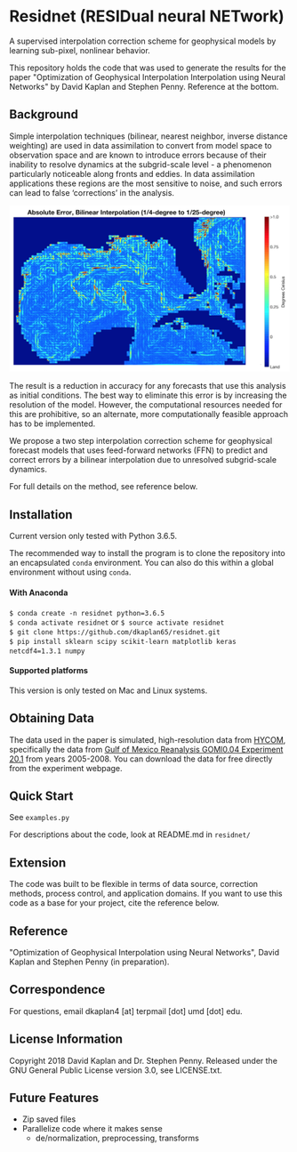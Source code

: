 # Residnet (RESIDual neural NETwork)

A supervised interpolation correction scheme for geophysical models by learning sub-pixel, nonlinear behavior.  

This repository holds the code that was used to generate the results for the paper "Optimization of Geophysical Interpolation Interpolation using Neural Networks" by David Kaplan and Stephen Penny. Reference at the bottom.

## Background

Simple interpolation techniques (bilinear, nearest neighbor, inverse distance weighting) are used in data assimilation to convert from model space to observation space and are known to introduce errors because of their inability to resolve dynamics at the subgrid-scale level - a phenomenon particularly noticeable along fronts and eddies. In data assimilation applications these regions are the most sensitive to noise, and such errors can lead to false ‘corrections’ in the analysis.  

![Residual Error](https://github.com/dkaplan65/residnet/blob/master/residual_error.png)

The result is a reduction in accuracy for any forecasts that use this analysis as initial conditions. The best way to eliminate this error is by increasing the resolution of the model. However, the computational resources needed for this are prohibitive, so an alternate, more computationally feasible approach has to be implemented.

We propose a two step interpolation correction scheme for geophysical forecast models that uses feed-forward networks (FFN) to predict and correct errors by a bilinear interpolation due to unresolved subgrid-scale dynamics.

For full details on the method, see reference below.

## Installation
Current version only tested with Python 3.6.5.  

The recommended way to install the program is to clone the repository into an encapsulated `conda` environment. You can also do this within a global environment without using `conda`.

#### With Anaconda
`$ conda create -n residnet python=3.6.5`  
`$ conda activate residnet` or `$ source activate residnet`  
`$ git clone https://github.com/dkaplan65/residnet.git`  
`$ pip install sklearn scipy scikit-learn matplotlib keras netcdf4=1.3.1 numpy`  

#### Supported platforms
This version is only tested on Mac and Linux systems.

## Obtaining Data
The data used in the paper is simulated, high-resolution data from
[HYCOM](https://www.hycom.org), specifically the data from [Gulf of Mexico Reanalysis GOMl0.04 Experiment 20.1](https://www.hycom.org/data/goml0pt04/expt-20pt1) from years 2005-2008. You can download the data for free directly from the experiment webpage.

## Quick Start

See `examples.py`

For descriptions about the code, look at README.md in `residnet/`

## Extension
The code was built to be flexible in terms of data source, correction methods, process control, and application domains. If you want to use this code as a base for your project, cite the reference below.

## Reference
"Optimization of Geophysical Interpolation using Neural Networks", David Kaplan and Stephen Penny (in preparation).

## Correspondence
For questions, email dkaplan4 [at] terpmail [dot] umd [dot] edu.

## License Information
Copyright 2018 David Kaplan and Dr. Stephen Penny. Released under the GNU General Public License version 3.0, see LICENSE.txt.

## Future Features
* Zip saved files
* Parallelize code where it makes sense
  * de/normalization, preprocessing, transforms
